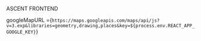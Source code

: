 ASCENT FRONTEND

googleMapURL ={`https://maps.googleapis.com/maps/api/js?v=3.exp&libraries=geometry,drawing,places&key=${process.env.REACT_APP_GOOGLE_KEY}`}